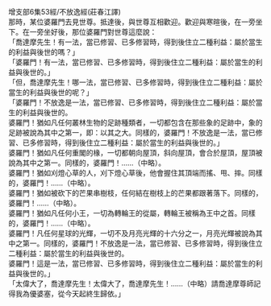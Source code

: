 增支部6集53經/不放逸經(莊春江譯)  
那時，某位婆羅門去見世尊。抵達後，與世尊互相歡迎。歡迎與寒暄後，在一旁坐下。在一旁坐好後，那位婆羅門對世尊這麼說：  
「喬達摩先生！有一法，當已修習、已多修習時，得到後住立二種利益：屬於當生的利益與後世的嗎？」  
「婆羅門！有一法，當已修習、已多修習時，得到後住立二種利益：屬於當生的利益與後世的。」  
「但，喬達摩先生！哪一法，當已修習、已多修習時，得到後住立二種利益：屬於當生的利益與後世的呢？」  
「婆羅門！不放逸是一法，當已修習、已多修習時，得到後住立二種利益：屬於當生的利益與後世的。  
婆羅門！猶如凡任何叢林生物的足跡種類者，一切都包含在那些象的足跡中，象的足跡被說為其中之第一，即：以其之大。同樣的，婆羅門！不放逸是一法，當已修習、已多修習時，得到後住立二種利益：屬於當生的利益與後世的。」  
婆羅門！猶如凡任何重閣的椽，一切都朝向屋頂，斜向屋頂，會合於屋頂，屋頂被說為其中之第一。同樣的，婆羅門！……（中略）。  
婆羅門！猶如刈燈心草的人，刈下燈心草後，他會握住其頂端而搖、甩、摔。同樣的，婆羅門！……（中略）。  
婆羅門！猶如被砍下的芒果串樹枝，任何結在樹枝上的芒果都跟著落下。同樣的，婆羅門！……（中略）。  
婆羅門！猶如凡任何小王，一切為轉輪王的從屬，轉輪王被稱為王中之首。同樣的，婆羅門！……（中略）。  
婆羅門！凡任何星球的光輝，一切不及月亮光輝的十六分之一，月亮光輝被說為其中之第一。同樣的，婆羅門！不放逸是一法，當已修習、已多修習時，得到後住立二種利益：屬於當生的利益與後世的。  
婆羅門！這是一法，當已修習、已多修習時，得到後住立二種利益：屬於當生的利益與後世的。」  
「太偉大了，喬達摩先生！太偉大了，喬達摩先生！……（中略）請喬達摩尊師記得我為優婆塞，從今天起終生歸依。」  
  
  
